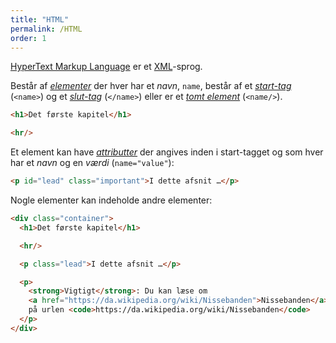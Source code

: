 ```yaml
---
title: "HTML"
permalink: /HTML
order: 1
---
```


[HyperText Markup Language](https://developer.mozilla.org/en-US/docs/Web/HTML) er et [XML](https://en.wikipedia.org/wiki/XML)-sprog.

Består af [*elementer*](https://en.wikipedia.org/wiki/XML#Element) der hver har
et *navn*, `name`, består af et
[*start-tag*](https://en.wikipedia.org/wiki/XML#Tag) (`<name>`) og et
[*slut-tag*](https://en.wikipedia.org/wiki/XML#Tag) (`</name>`) eller er et
[*tomt element*](https://en.wikipedia.org/wiki/XML#Tag) (`<name/>`).

```html
<h1>Det første kapitel</h1>

<hr/>
```

Et element kan have [*attributter*](https://en.wikipedia.org/wiki/XML#Attribute)
der angives inden i start-tagget og som hver har et *navn* og en *værdi*
(`name="value"`):

```html
<p id="lead" class="important">I dette afsnit …</p>
```

Nogle elementer kan indeholde andre elementer:

<!-- text-snippet(src="examples/index.html" strip-leading-spaces from='class="container"' to="+11" suffix="</div>") -->
```html
<div class="container">
  <h1>Det første kapitel</h1>

  <hr/>

  <p class="lead">I dette afsnit …</p>

  <p>
    <strong>Vigtigt</strong>: Du kan læse om
    <a href="https://da.wikipedia.org/wiki/Nissebanden">Nissebanden</a>
    på urlen <code>https://da.wikipedia.org/wiki/Nissebanden</code>
  </p>
</div>
```
<!-- end-text-snippet -->
